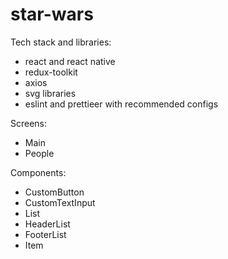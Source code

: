 # star-wars

Tech stack and libraries:
 - react and react native
 - redux-toolkit
 - axios
 - svg libraries
 - eslint and prettieer with recommended configs

Screens: 
 - Main
 - People
   
Components:
 - CustomButton
 - CustomTextInput
 - List
 - HeaderList
 - FooterList
 - Item
   
